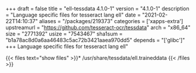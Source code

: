 +++
draft = false
title = "ell-tessdata 4.1.0-1"
version = "4.1.0-1"
description = "Language specific files for tesseract lang ell"
date = "2021-02-22T14:10:37"
aliases = "/packages/219373"
categories = ['xapps-extra']
upstreamurl = "https://github.com/tesseract-ocr/tessdata"
arch = "x86_64"
size = "2771392"
usize = "7543467"
sha1sum = "b1a78ac8d0a6aa46483c5ac72b3421aaea970dd5"
depends = "['glibc']"
+++
Language specific files for tesseract lang ell"

{{< files text="show files" >}}* /usr/share/tessdata/ell.traineddata
{{< /files >}}
